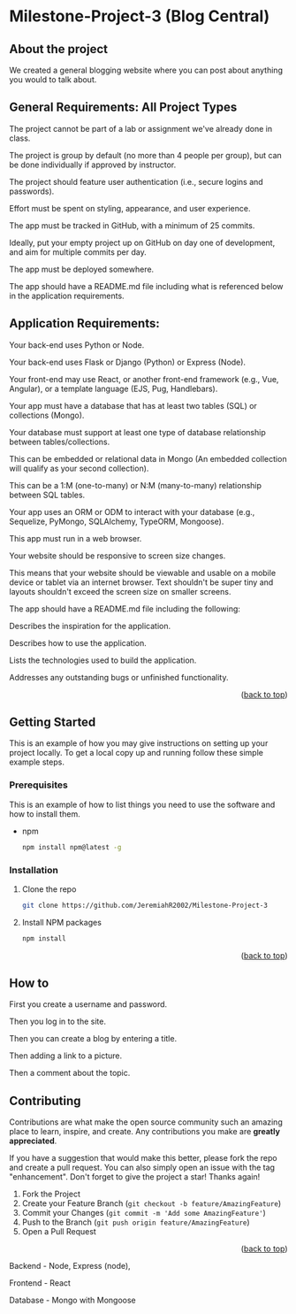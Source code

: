 # Milestone-Project-3 (Blog Central)

## About the project
We created a general blogging website where you can post about anything you would to talk about.

## General Requirements: All Project Types
The project cannot be part of a lab or assignment we've already done in class.

The project is group by default (no more than 4 people per group), but can be done individually if approved by instructor.

The project should feature user authentication (i.e., secure logins and passwords).

Effort must be spent on styling, appearance, and user experience.

The app must be tracked in GitHub, with a minimum of 25 commits.

Ideally, put your empty project up on GitHub on day one of development, and aim for multiple commits per day.

The app must be deployed somewhere.

The app should have a README.md file including what is referenced below in the application requirements.

## Application Requirements: 
Your back-end uses Python or Node.

Your back-end uses Flask or Django (Python) or Express (Node).

Your front-end may use React, or another front-end framework (e.g., Vue, Angular), or a template language (EJS, Pug, Handlebars).

Your app must have a database that has at least two tables (SQL) or collections (Mongo).

Your database must support at least one type of database relationship between tables/collections.

This can be embedded or relational data in Mongo (An embedded collection will qualify as your second collection).

This can be a 1:M (one-to-many) or N:M (many-to-many) relationship between SQL tables.

Your app uses an ORM or ODM to interact with your database (e.g., Sequelize, PyMongo, SQLAlchemy, TypeORM, Mongoose).

This app must run in a web browser.

Your website should be responsive to screen size changes.

This means that your website should be viewable and usable on a mobile device or tablet via an internet browser. Text shouldn't be super tiny and layouts shouldn't exceed the screen size on smaller screens.

The app should have a README.md file including the following:

Describes the inspiration for the application.

Describes how to use the application.

Lists the technologies used to build the application.

Addresses any outstanding bugs or unfinished functionality.


<p align="right">(<a href="#readme-top">back to top</a>)</p>


<!-- GETTING STARTED -->
## Getting Started

This is an example of how you may give instructions on setting up your project locally.
To get a local copy up and running follow these simple example steps.

### Prerequisites

This is an example of how to list things you need to use the software and how to install them.
* npm
  ```sh
  npm install npm@latest -g
  ```

### Installation

1. Clone the repo
   ```sh
   git clone https://github.com/JeremiahR2002/Milestone-Project-3
   ```
2. Install NPM packages
   ```sh
   npm install
   ```

<p align="right">(<a href="#readme-top">back to top</a>)</p>

<!-- How to use Websit -->
## How to

First you create a username and password.

Then you log in to the site.

Then you can create a blog by entering a title.

Then adding a link to a picture.

Then a comment about the topic.


<!-- CONTRIBUTING -->
## Contributing

Contributions are what make the open source community such an amazing place to learn, inspire, and create. Any contributions you make are **greatly appreciated**.

If you have a suggestion that would make this better, please fork the repo and create a pull request. You can also simply open an issue with the tag "enhancement".
Don't forget to give the project a star! Thanks again!

1. Fork the Project
2. Create your Feature Branch (`git checkout -b feature/AmazingFeature`)
3. Commit your Changes (`git commit -m 'Add some AmazingFeature'`)
4. Push to the Branch (`git push origin feature/AmazingFeature`)
5. Open a Pull Request

<p align="right">(<a href="#readme-top">back to top</a>)</p>

Backend - Node, Express (node), 

Frontend - React 

Database - Mongo with Mongoose

